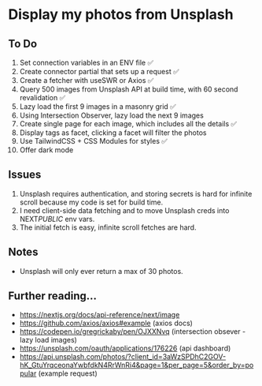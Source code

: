# Display my photos from Unsplash

## To Do

1. Set connection variables in an ENV file ✅
2. Create connector partial that sets up a request ✅
3. Create a fetcher with useSWR or Axios ✅
4. Query 500 images from Unsplash API at build time, with 60 second revalidation ✅
5. Lazy load the first 9 images in a masonry grid ✅
6. Using Intersection Observer, lazy load the next 9 images
7. Create single page for each image, which includes all the details ✅
8. Display tags as facet, clicking a facet will filter the photos
9. Use TailwindCSS + CSS Modules for styles ✅
10. Offer dark mode

## Issues

1. Unsplash requires authentication, and storing secrets is hard for infinite scroll because my code is set for build time.
2. I need client-side data fetching and to move Unsplash creds into NEXT*PUBLIC* env vars.
3. The initial fetch is easy, infinite scroll fetches are hard.

## Notes

- Unsplash will only ever return a max of 30 photos.

## Further reading...

- https://nextjs.org/docs/api-reference/next/image
- https://github.com/axios/axios#example (axios docs)
- https://codepen.io/gregrickaby/pen/OJXXNvq (intersection obsever - lazy load images)
- https://unsplash.com/oauth/applications/176226 (api dashboard)
- https://api.unsplash.com/photos/?client_id=3aWzSPDhC2GOV-hK_GtuYrqceonaYwbfdkN4RrWnRi4&page=1&per_page=5&order_by=popular (example request)
